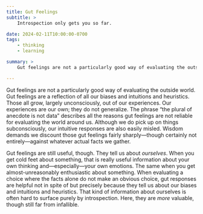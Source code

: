 ```yaml
---
title: Gut Feelings
subtitle: >
    Introspection only gets you so far.

date: 2024-02-11T10:00:00-0700
tags:
    - thinking
    - learning

summary: >
    Gut feelings are not a particularly good way of evaluating the outside world. They are far from useless though.

---
```


Gut feelings are not a particularly good way of evaluating the outside world. Gut feelings are a reflection of all our biases and intuitions and heuristics. Those all grow, largely unconsciously, out of our experiences. Our experiences are our own; they do not generalize. The phrase “the plural of anecdote is not data” describes all the reasons gut feelings are not reliable for evaluating the world around us. Although we do pick up on things subconsciously, our intuitive responses are also easily misled. Wisdom demands we discount those gut feelings fairly sharply—though certainly not entirely—against whatever actual facts we gather.

Gut feelings are still useful, though. They tell us about *ourselves*. When you get cold feet about something, that is really useful information about your own thinking and—especially—your own emotions. The same when you get almost-unreasonably enthusiastic about something. When evaluating a choice where the facts alone do not make an obvious choice, gut responses are helpful not in spite of but precisely because they tell us about our biases and intuitions and heuristics. That kind of information about ourselves is often hard to surface purely by introspection. Here, they are *more* valuable, though still far from infallible.
